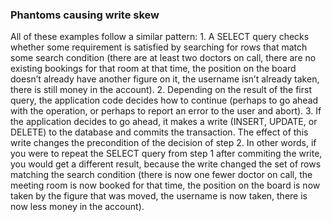 ### Phantoms causing write skew 
All of these examples follow a similar pattern: 1.  A SELECT query checks whether some requirement is satisfied by searching for rows that
match some search condition (there are at least two doctors on call, there are no existing
bookings for that room at that time, the position on the board doesn’t already have another
figure on it, the username isn’t already taken, there is still money in the account). 2.  Depending on the result of the first query, the application code decides how to continue (perhaps
to go ahead with the operation, or perhaps to report an error to the user and abort). 3.  If the application decides to go ahead, it makes a write (INSERT, UPDATE, or DELETE) to the
database and commits the transaction. The effect of this write changes the precondition of the decision of step 2. In other words, if you
were to repeat the SELECT query from step 1 after commiting the write, you would get a different
result, because the write changed the set of rows matching the search condition (there is now one
fewer doctor on call, the meeting room is now booked for that time, the position on the board is now
taken by the figure that was moved, the username is now taken, there is now less money in the
account).